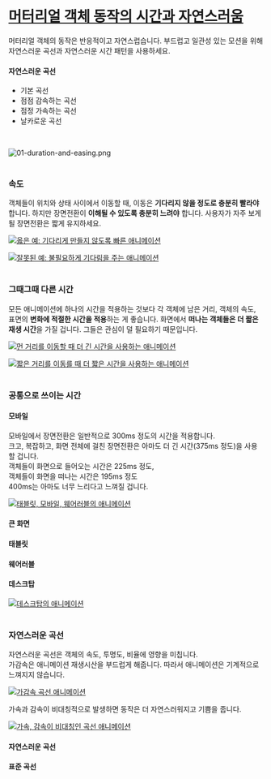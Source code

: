 # [머터리얼 객체 동작의 시간과 자연스러움](https://material.io/guidelines/motion/duration-easing.html)
머터리얼 객체의 동작은 반응적이고 자연스럽습니다. 부드럽고 일관성 있는 모션을 위해 자연스러운 곡선과 자연스러운 시간 패턴을 사용하세요.
<br>

#### 자연스러운 곡선
- 기본 곡선
- 점점 감속하는 곡선
- 점정 가속하는 곡선
- 날카로운 곡선
<br>

![01-duration-and-easing.png](https://storage.googleapis.com/material-design/publish/material_v_11/assets/0BybB4JO78tNpRlY1eHJ4LTh4ZjQ/01-duration-and-easing.png)
<br>
<br>

### 속도
객체들이 위치와 상태 사이에서 이동할 때, 이동은 **기다리지 않을 정도로 충분히 빨라야** 합니다. 하지만 장면전환이 **이해될 수 있도록 충분히 느려야** 합니다. 사용자가 자주 보게 될 장면전환은 짧게 유지하세요.
<br>

[![옳은 예: 기다리게 만들지 않도록 빠른 애니메이션]()](https://storage.googleapis.com/material-design/publish/material_v_11/assets/0B14F_FSUCc01eGJDZEVBUjZqVUU/QuickResponse_01_QuickDo_v2.mp4)
<br>

[![잘못된 예: 불필요하게 기다림을 주는 애니메이션]()](https://storage.googleapis.com/material-design/publish/material_v_11/assets/0B14F_FSUCc01THVvNjB1eFYyVk0/QuickResponse_01_QuickDont_v3.mp4)<br>
<br>

### 그때그때 다른 시간
모든 애니메이션에 하나의 시간을 적용하는 것보다 각 객체에 남은 거리, 객체의 속도, 표면의 **변화에 적절한 시간을 적용**하는 게 좋습니다.
화면에서 **떠나는 객체들은 더 짧은 재생 시간**을 가질 겁니다. 그들은 관심이 덜 필요하기 때문입니다.
<br>

[![먼 거리를 이동할 때 더 긴 시간을 사용하는 애니메이션]()](https://storage.googleapis.com/material-design/publish/material_v_11/assets/0B14F_FSUCc01WHpEd1JVWVBvUm8/DynamicDurations_01_LongDistance-v2.mp4)
<br>

[![짧은 거리를 이동를 때 더 짧은 시간을 사용하는 애니메이션]()](https://storage.googleapis.com/material-design/publish/material_v_11/assets/0B14F_FSUCc01T3RNOFhadU96OTQ/DynamicDurations_02_ShortDistance-v2.mp4)
<br>
<br>

### 공통으로 쓰이는 시간
#### 모바일
모바일에서 장면전환은 일반적으로 300ms 정도의 시간을 적용합니다.<br>
크고, 복잡하고, 화면 전체에 걸친 장면전환은 아마도 더 긴 시간(375ms 정도)을 사용할 겁니다.<br>
객체들이 화면으로 들어오는 시간은 225ms 정도,<br>
객체들이 화면을 떠나는 시간은 195ms 정도<br>
400ms는 아마도 너무 느리다고 느껴질 겁니다.
<br>

[![태블릿, 모바일, 웨어러블의 애니메이션]()](https://storage.googleapis.com/material-design/publish/material_v_11/assets/0B14F_FSUCc01MS1KNXRLQ0hZUzQ/CommonDurations_01_3Devices_v1.mp4)
<br>

#### 큰 화면
#### 태블릿
#### 웨어러블
#### 데스크탑
[![데스크탑의 애니메이션]()](https://storage.googleapis.com/material-design/publish/material_v_11/assets/0B14F_FSUCc01cC1JcTg1aElUYTQ/CommonDurations_02_Desktop_v1.mp4)
<br>
<br>

### 자연스러운 곡선
자연스러운 곡선은 객체의 속도, 투명도, 비율에 영향을 미칩니다.<br>
가감속은 애니메이션 재생시산을 부드럽게 해줍니다. 따라서 애니메이션은 기계적으로 느껴지지 않습니다.
<br>

[![가감속 곡선 애니메이션]()](https://storage.googleapis.com/material-design/publish/material_v_11/assets/0B14F_FSUCc01U1Bwb0RRVW5rVFE/NaturalEasing_01_CurveNoCurve_v1.mp4)
<br>

가속과 감속이 비대칭적으로 발생하면 동작은 더 자연스러워지고 기쁨을 줍니다.
<br>

[![가속, 감속이 비대칭인 곡선 애니메이션]()](https://storage.googleapis.com/material-design/publish/material_v_11/assets/0B14F_FSUCc01VXpUY3h6NHBtbXc/NaturalEasing_00_AsymetricCurve_v1.mp4)
<br>

#### 자연스러운 곡선


#### 표준 곡선